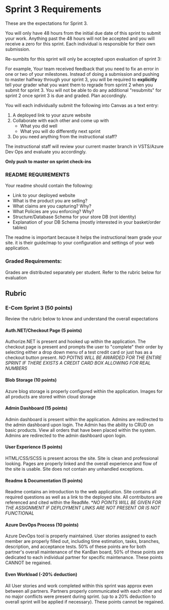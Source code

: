 # Sprint 3 Requirements

These are the expectations for Sprint 3.

You will only have 48 hours from the initial due date of this sprint to submit your work. Anything past the 48 hours will not be accepted and you will receive a zero for this sprint. Each individual is responsible for their own submission. 

Re-sumbits for this sprint will only be accepted upon evaluation of sprint 3:

For example, Your team received feedback that you need to fix an error in one or two of your milestones. Instead of doing a submission and pushing to master halfway through your sprint 3, you will be required to **explicitly** tell your grader what you want them to regrade from sprint 2 when you submit for sprint 3. You will not be able to do any additional "resubmits" for sprint 2 once sprint 3 is due and graded. Plan accordingly.

You will each individually submit the following into Canvas as a text entry:

1. A deployed link to your azure website
1. Collaborate with each other and come up with 
    - What you did well
    - What you will do differently next sprint
1. Do you need anything from the instructional staff?

The instructional staff will review your current master branch in VSTS/Azure Dev Ops and evaluate you accordingly.

**Only push to master on sprint check-ins**


### README REQUIREMENTS
Your readme should contain the following:
  - Link to your deployed website
  - What is the product you are selling?
  - What claims are you capturing? Why?
  - What Policies are you enforcing? Why?
  - Structure/Database Schema for your store DB (not identity)
  - Explanation of your DB Schema (mostly interested in your basket/order tables)
  

The readme is important because it helps the instructional team grade your site. it is their guide/map
to your configuration and settings of your web application. 


### Graded Requirements:
Grades are distributed separately per student. Refer to the rubric below for evaluation


## Rubric

### E-Com Sprint 3 (50 points)

Review the rubric below to know and understand the overall expectations


#### Auth.NET/Checkout Page (5 points)

Authorize.NET is present and hooked up within the application. The checkout page is present and prompts the user to "complete"
 their order by selecting either a drop down menu of a test credit card or just has as a checkout button present. *NO POITNS WILL BE AWARDED FOR THE ENTIRE SPRINT IF THERE EXISTS A CREDIT CARD BOX ALLOWING FOR REAL NUMBERS*

#### Blob Storage (10 points)
Azure blog storage is properly configured within the application. Images for all products are stored within cloud storage


#### Admin Dashboard (15 points)

Admin dashboard is present within the application. Admins are redirected to the admin dashboard upon login. The Admin has the ability to CRUD on basic products. View all orders that have been placed within the system. Admins are redirected to the admin dashboard upon login.


#### User Experience (5 points)
HTML/CSS/SCSS is present across the site. Site is clean and professional looking. Pages are properly linked and the overall experience and flow of the site is usable. Site does not contain any unhandled exceptions.

#### Readme & Documentation (5 points)
Readme contains an introduction to the web application. Site contains all required questions as well as a link to the deployed site. All contributors are referenced and cited within the ReadMe. **NO POINTS WILL BE GIVEN FOR THE ASSIGNMENT IF DEPLOYMENT LINKS ARE NOT PRESENT OR IS NOT FUNCTIONAL*

#### Azure DevOps Process (10 points)
Azure DevOps tool is properly maintained. User stories assigned to each member are properly filled out, including time estimation, tasks, branches, description, and acceptance tests. 50% of these points are for both partner's overall maintenance of the KanBan board, 50% of these points are dedicated to each individual partner for specific maintenance. These points CANNOT be regained.

#### Even Workload (-20% deduction)
All User stories and work completed within this sprint was approx even between all partners. Partners properly communicated with each other and no major conflicts were present during sprint. (up to a 20% deduction to overall sprint will be applied if necessary). These points cannot be regained.